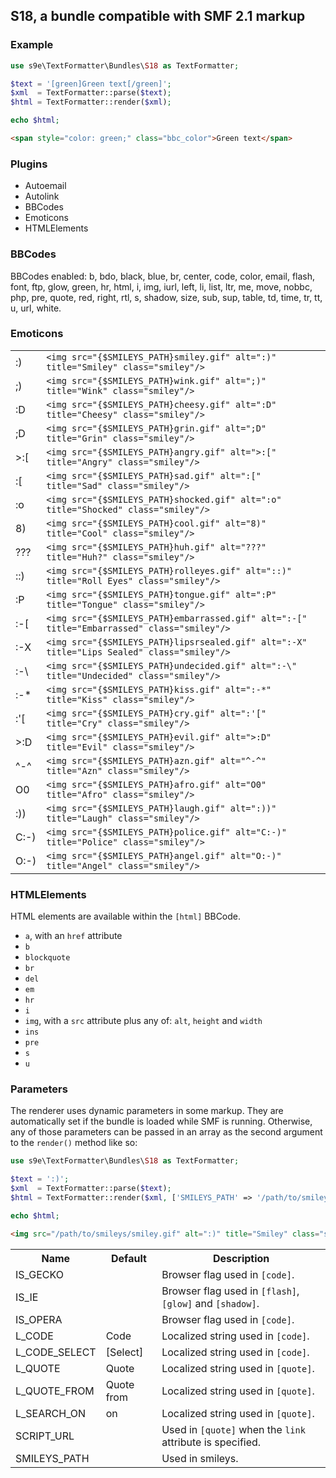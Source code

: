 ## S18, a bundle compatible with SMF 2.1 markup

### Example

```php
use s9e\TextFormatter\Bundles\S18 as TextFormatter;

$text = '[green]Green text[/green]';
$xml  = TextFormatter::parse($text);
$html = TextFormatter::render($xml);

echo $html;
```
```html
<span style="color: green;" class="bbc_color">Green text</span>
```

### Plugins

 * Autoemail
 * Autolink
 * BBCodes
 * Emoticons
 * HTMLElements

### BBCodes

BBCodes enabled: b, bdo, black, blue, br, center, code, color, email, flash, font, ftp, glow, green, hr, html, i, img, iurl, left, li, list, ltr, me, move, nobbc, php, pre, quote, red, right, rtl, s, shadow, size, sub, sup, table, td, time, tr, tt, u, url, white.

### Emoticons

<table>
<tr><td>:)</td><td><code>&lt;img src="{$SMILEYS_PATH}smiley.gif" alt=":)" title="Smiley" class="smiley"/&gt;</td></tr>
<tr><td>;)</td><td><code>&lt;img src="{$SMILEYS_PATH}wink.gif" alt=";)" title="Wink" class="smiley"/&gt;</td></tr>
<tr><td>:D</td><td><code>&lt;img src="{$SMILEYS_PATH}cheesy.gif" alt=":D" title="Cheesy" class="smiley"/&gt;</td></tr>
<tr><td>;D</td><td><code>&lt;img src="{$SMILEYS_PATH}grin.gif" alt=";D" title="Grin" class="smiley"/&gt;</td></tr>
<tr><td>&gt;:[</td><td><code>&lt;img src="{$SMILEYS_PATH}angry.gif" alt="&gt;:[" title="Angry" class="smiley"/&gt;</td></tr>
<tr><td>:[</td><td><code>&lt;img src="{$SMILEYS_PATH}sad.gif" alt=":[" title="Sad" class="smiley"/&gt;</td></tr>
<tr><td>:o</td><td><code>&lt;img src="{$SMILEYS_PATH}shocked.gif" alt=":o" title="Shocked" class="smiley"/&gt;</td></tr>
<tr><td>8)</td><td><code>&lt;img src="{$SMILEYS_PATH}cool.gif" alt="8)" title="Cool" class="smiley"/&gt;</td></tr>
<tr><td>???</td><td><code>&lt;img src="{$SMILEYS_PATH}huh.gif" alt="???" title="Huh?" class="smiley"/&gt;</td></tr>
<tr><td>::)</td><td><code>&lt;img src="{$SMILEYS_PATH}rolleyes.gif" alt="::)" title="Roll Eyes" class="smiley"/&gt;</td></tr>
<tr><td>:P</td><td><code>&lt;img src="{$SMILEYS_PATH}tongue.gif" alt=":P" title="Tongue" class="smiley"/&gt;</td></tr>
<tr><td>:-[</td><td><code>&lt;img src="{$SMILEYS_PATH}embarrassed.gif" alt=":-[" title="Embarrassed" class="smiley"/&gt;</td></tr>
<tr><td>:-X</td><td><code>&lt;img src="{$SMILEYS_PATH}lipsrsealed.gif" alt=":-X" title="Lips Sealed" class="smiley"/&gt;</td></tr>
<tr><td>:-\</td><td><code>&lt;img src="{$SMILEYS_PATH}undecided.gif" alt=":-\" title="Undecided" class="smiley"/&gt;</td></tr>
<tr><td>:-*</td><td><code>&lt;img src="{$SMILEYS_PATH}kiss.gif" alt=":-*" title="Kiss" class="smiley"/&gt;</td></tr>
<tr><td>:'[</td><td><code>&lt;img src="{$SMILEYS_PATH}cry.gif" alt=":'[" title="Cry" class="smiley"/&gt;</td></tr>
<tr><td>&gt;:D</td><td><code>&lt;img src="{$SMILEYS_PATH}evil.gif" alt="&gt;:D" title="Evil" class="smiley"/&gt;</td></tr>
<tr><td>^-^</td><td><code>&lt;img src="{$SMILEYS_PATH}azn.gif" alt="^-^" title="Azn" class="smiley"/&gt;</td></tr>
<tr><td>O0</td><td><code>&lt;img src="{$SMILEYS_PATH}afro.gif" alt="O0" title="Afro" class="smiley"/&gt;</td></tr>
<tr><td>:))</td><td><code>&lt;img src="{$SMILEYS_PATH}laugh.gif" alt=":))" title="Laugh" class="smiley"/&gt;</td></tr>
<tr><td>C:-)</td><td><code>&lt;img src="{$SMILEYS_PATH}police.gif" alt="C:-)" title="Police" class="smiley"/&gt;</td></tr>
<tr><td>O:-)</td><td><code>&lt;img src="{$SMILEYS_PATH}angel.gif" alt="O:-)" title="Angel" class="smiley"/&gt;</td></tr>
</table>

### HTMLElements

HTML elements are available within the `[html]` BBCode.

 * `a`, with an `href` attribute
 * `b`
 * `blockquote`
 * `br`
 * `del`
 * `em`
 * `hr`
 * `i`
 * `img`, with a `src` attribute plus any of: `alt`, `height` and `width`
 * `ins`
 * `pre`
 * `s`
 * `u`

### Parameters

The renderer uses dynamic parameters in some markup. They are automatically set if the bundle is loaded while SMF is running. Otherwise, any of those parameters can be passed in an array as the second argument to the `render()` method like so:
```php
use s9e\TextFormatter\Bundles\S18 as TextFormatter;

$text = ':)';
$xml  = TextFormatter::parse($text);
$html = TextFormatter::render($xml, ['SMILEYS_PATH' => '/path/to/smileys/']);

echo $html;
```
```html
<img src="/path/to/smileys/smiley.gif" alt=":)" title="Smiley" class="smiley">
```
<table>
	<tr>
		<th>Name</th>
		<th>Default</th>
		<th>Description</th>
	</tr>
	<tr>
		<td>IS_GECKO</td>
		<td></td>
		<td>Browser flag used in <code>[code]</code>.</td>
	</tr>
	<tr>
		<td>IS_IE</td>
		<td></td>
		<td>Browser flag used in <code>[flash]</code>, <code>[glow]</code> and <code>[shadow]</code>.</td>
	</tr>
	<tr>
		<td>IS_OPERA</td>
		<td></td>
		<td>Browser flag used in <code>[code]</code>.</td>
	</tr>
	<tr>
		<td>L_CODE</td>
		<td>Code</td>
		<td>Localized string used in <code>[code]</code>.</td>
	</tr>
	<tr>
		<td>L_CODE_SELECT</td>
		<td>[Select]</td>
		<td>Localized string used in <code>[code]</code>.</td>
	</tr>
	<tr>
		<td>L_QUOTE</td>
		<td>Quote</td>
		<td>Localized string used in <code>[quote]</code>.</td>
	</tr>
	<tr>
		<td>L_QUOTE_FROM</td>
		<td>Quote from</td>
		<td>Localized string used in <code>[quote]</code>.</td>
	</tr>
	<tr>
		<td>L_SEARCH_ON</td>
		<td>on</td>
		<td>Localized string used in <code>[quote]</code>.</td>
	</tr>
	<tr>
		<td>SCRIPT_URL</td>
		<td></td>
		<td>Used in <code>[quote]</code> when the <code>link</code> attribute is specified.</td>
	</tr>
	<tr>
		<td>SMILEYS_PATH</td>
		<td></td>
		<td>Used in smileys.</td>
	</tr>
</table>
